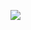 </p alaing="center">
<img src="https://github.com/Higlik/Victor_S._Fran-a/blob/main/Background.gif" />
<p aling="center">
